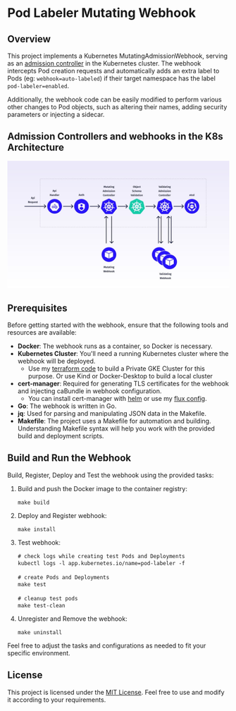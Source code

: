 # Pod Labeler Mutating Webhook

## Overview

This project implements a Kubernetes MutatingAdmissionWebhook, serving as an [admission controller](https://kubernetes.io/docs/reference/access-authn-authz/admission-controllers/) in the Kubernetes cluster. 
The webhook intercepts Pod creation requests and automatically adds an extra label to Pods (eg: ```webhook=auto-labeled```) if their target namespace has the label ```pod-labeler=enabled```.

Additionally, the webhook code can be easily modified to perform various other changes to Pod objects, such as altering their names, adding security parameters or injecting a sidecar.

## Admission Controllers and webhooks in the K8s Architecture

![Admission Controllers and webhooks in K8s Architecture](./admission_controller.jpeg "Admission Controllers and webhooks in K8s Architecture")

## Prerequisites

Before getting started with the webhook, ensure that the following tools and resources are available:

- **Docker**: The webhook runs as a container, so Docker is necessary.
- **Kubernetes Cluster**: You'll need a running Kubernetes cluster where the webhook will be deployed.
   - Use my [terraform code](https://github.com/andreistefanciprian/terraform-kubernetes-gke-cluster) to build a Private GKE Cluster for this purpose. Or use Kind or Docker-Desktop to build a local cluster
- **cert-manager**: Required for generating TLS certificates for the webhook and injecting caBundle in webhook configuration.
   - You can install cert-manager with [helm](https://artifacthub.io/packages/helm/cert-manager/cert-manager) or use my [flux config](https://github.com/andreistefanciprian/flux-demo/tree/main/infra/cert-manager).
- **Go**: The webhook is written in Go.
- **jq**: Used for parsing and manipulating JSON data in the Makefile.
- **Makefile**: The project uses a Makefile for automation and building. Understanding Makefile syntax will help you work with the provided build and deployment scripts.

## Build and Run the Webhook

Build, Register, Deploy and Test the webhook using the provided tasks:

1. Build and push the Docker image to the container registry:
   ```
   make build
   ```

2. Deploy and Register webhook:
   ```
   make install
   ```

3. Test webhook:
   ```
   # check logs while creating test Pods and Deployments
   kubectl logs -l app.kubernetes.io/name=pod-labeler -f

   # create Pods and Deployments
   make test

   # cleanup test pods
   make test-clean
   ```

5. Unregister and Remove the webhook:
   ```
   make uninstall
   ```

Feel free to adjust the tasks and configurations as needed to fit your specific environment.

## License

This project is licensed under the [MIT License](LICENSE). Feel free to use and modify it according to your requirements.